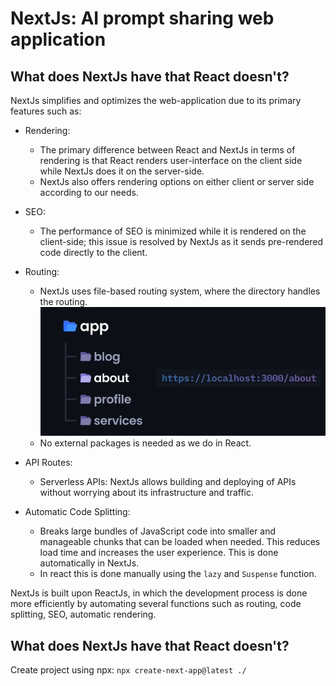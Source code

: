 # NextJs: AI prompt sharing web application

## What does NextJs have that React doesn't?

NextJs simplifies and optimizes the web-application due to its primary features such as:

- Rendering:

  - The primary difference between React and NextJs in terms of rendering is that React renders user-interface on the client side while NextJs does it on the server-side.
  - NextJs also offers rendering options on either client or server side according to our needs.

- SEO:

  - The performance of SEO is minimized while it is rendered on the client-side; this issue is resolved by NextJs as it sends pre-rendered code directly to the client.

- Routing:

  - NextJs uses file-based routing system, where the directory handles the routing.
    ![Img by JavaScript Mastery](image.png)
  - No external packages is needed as we do in React.

- API Routes:

  - Serverless APIs: NextJs allows building and deploying of APIs without worrying about its infrastructure and traffic.

- Automatic Code Splitting:
  - Breaks large bundles of JavaScript code into smaller and manageable chunks that can be loaded when needed. This reduces load time and increases the user experience. This is done automatically in NextJs.
  - In react this is done manually using the `lazy` and `Suspense` function.

NextJs is built upon ReactJs, in which the development process is done more efficiently by automating several functions such as routing, code splitting, SEO, automatic rendering.

## What does NextJs have that React doesn't?

Create project using npx: `npx create-next-app@latest ./`
